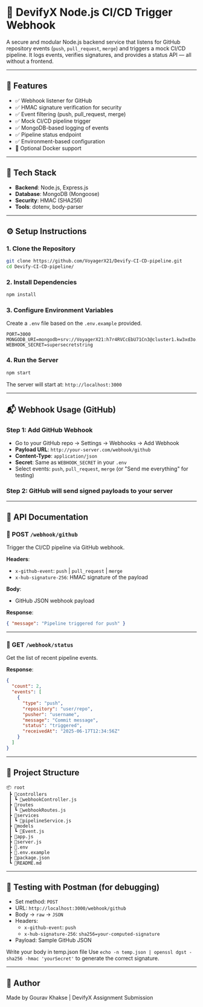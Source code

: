 # 🚀 DevifyX Node.js CI/CD Trigger Webhook

A secure and modular Node.js backend service that listens for GitHub repository events (`push`, `pull_request`, `merge`) and triggers a mock CI/CD pipeline. It logs events, verifies signatures, and provides a status API — all without a frontend.

---

## 📌 Features

- ✅ Webhook listener for GitHub
- ✅ HMAC signature verification for security
- ✅ Event filtering (push, pull_request, merge)
- ✅ Mock CI/CD pipeline trigger
- ✅ MongoDB-based logging of events
- ✅ Pipeline status endpoint
- ✅ Environment-based configuration
- 🐳 Optional Docker support

---

## 🧪 Tech Stack

- **Backend**: Node.js, Express.js
- **Database**: MongoDB (Mongoose)
- **Security**: HMAC (SHA256)
- **Tools**: dotenv, body-parser

---

## ⚙️ Setup Instructions

### 1. Clone the Repository
```bash
git clone https://github.com/VoyagerX21/Devify-CI-CD-pipeline.git
cd Devify-CI-CD-pipeline/
```

### 2. Install Dependencies
```bash
npm install
```

### 3. Configure Environment Variables

Create a `.env` file based on the `.env.example` provided.

```env
PORT=3000
MONGODB_URI=mongodb+srv://VoyagerX21:h7r4RVCcEbU71Cn3@cluster1.kw3xd3o.mongodb.net/
WEBHOOK_SECRET=supersecretstring
```

### 4. Run the Server
```bash
npm start
```

The server will start at: `http://localhost:3000`

---

## 📬 Webhook Usage (GitHub)

### Step 1: Add GitHub Webhook
- Go to your GitHub repo → Settings → Webhooks → Add Webhook
- **Payload URL**: `http://your-server.com/webhook/github`
- **Content-Type**: `application/json`
- **Secret**: Same as `WEBHOOK_SECRET` in your `.env`
- Select events: `push`, `pull_request`, `merge` (or "Send me everything" for testing)

### Step 2: GitHub will send signed payloads to your server

---

## 📡 API Documentation

### 🔹 POST `/webhook/github`
Trigger the CI/CD pipeline via GitHub webhook.

**Headers**:
- `x-github-event`: `push` | `pull_request` | `merge`
- `x-hub-signature-256`: HMAC signature of the payload

**Body**:
- GitHub JSON webhook payload

**Response**:
```json
{ "message": "Pipeline triggered for push" }
```

---

### 🔹 GET `/webhook/status`
Get the list of recent pipeline events.

**Response**:
```json
{
  "count": 2,
  "events": [
    {
      "type": "push",
      "repository": "user/repo",
      "pusher": "username",
      "message": "Commit message",
      "status": "triggered",
      "receivedAt": "2025-06-17T12:34:56Z"
    }
  ]
}
```

---

## 📁 Project Structure

```
📦 root
 ┣ 📂controllers
 ┃ ┗ 📜webhookController.js
 ┣ 📂routes
 ┃ ┗ 📜webhookRoutes.js
 ┣ 📂services
 ┃ ┗ 📜pipelineService.js
 ┣ 📂models
 ┃ ┗ 📜Event.js
 ┣ 📜app.js
 ┣ 📜server.js
 ┣ 📜.env
 ┣ 📜.env.example
 ┣ 📜package.json
 ┗ 📜README.md
```

---

## 🧪 Testing with Postman (for debugging)

- Set method: `POST`
- URL: `http://localhost:3000/webhook/github`
- Body → `raw` → `JSON`
- Headers:
  - `x-github-event`: `push`
  - `x-hub-signature-256`: `sha256=your-computed-signature`
- Payload: Sample GitHub JSON

Write your body in temp.json file
Use `echo -n temp.json | openssl dgst -sha256 -hmac 'yourSecret'` to generate the correct signature.

---

## 🧠 Author

Made by Gourav Khakse | DevifyX Assignment Submission